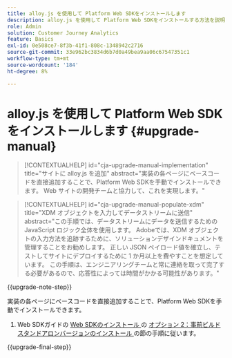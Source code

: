 ```yaml
---
title: alloy.js を使用して Platform Web SDKをインストールします
description: alloy.js を使用して Platform Web SDKをインストールする方法を説明します
role: Admin
solution: Customer Journey Analytics
feature: Basics
exl-id: 0e508ce7-8f3b-41f1-808c-1348942c2716
source-git-commit: 33e962bc3834d6b7d0a49bea9aa06c67547351c1
workflow-type: tm+mt
source-wordcount: '184'
ht-degree: 8%

---
```


# alloy.js を使用して Platform Web SDKをインストールします {#upgrade-manual}

<!-- markdownlint-disable MD034 -->

>[!CONTEXTUALHELP]
>id="cja-upgrade-manual-implementation"
>title="サイトに alloy.js を追加"
>abstract="実装の各ページにベースコードを直接追加することで、Platform Web SDKを手動でインストールできます。 Web サイトの開発チームと協力して、これを実現します。"

<!-- markdownlint-enable MD034 -->

<!-- markdownlint-disable MD034 -->

>[!CONTEXTUALHELP]
>id="cja-upgrade-manual-populate-xdm"
>title="XDM オブジェクトを入力してデータストリームに送信"
>abstract="この手順では、データストリームにデータを送信するためのJavaScript ロジック全体を使用します。 Adobeでは、XDM オブジェクトの入力方法を追跡するために、ソリューションデザインドキュメントを管理することをお勧めします。 正しい JSON ペイロード値を確立し、テストしてサイトにデプロイするために 1 か月以上を費やすことを想定しています。 この手順は、エンジニアリングチームと常に連絡を取って完了する必要があるので、応答性によっては時間がかかる可能性があります。"

<!-- markdownlint-enable MD034 -->

{{upgrade-note-step}}

実装の各ページにベースコードを直接追加することで、Platform Web SDKを手動でインストールできます。

1. Web SDKガイドの [Web SDKのインストール ](https://experienceleague.adobe.com/en/docs/experience-platform/edge/fundamentals/installing-the-sdk) の [ オプション 2：事前ビルドスタンドアロンバージョンのインストール ](https://experienceleague.adobe.com/en/docs/experience-platform/edge/fundamentals/installing-the-sdk#option-2-installing-the-prebuilt-standalone-version) の節の手順に従います。

{{upgrade-final-step}}

